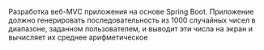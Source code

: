 Разработка веб-MVC приложения на основе Spring Boot. Приложение должно 
генерировать последовательность из 1000 случайных чисел в диапазоне, заданном 
пользователем, и выводит эти числа на экран и вычисляет их среднее арифметическое
